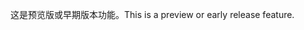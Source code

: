<span data-ttu-id="075cf-101">这是预览版或早期版本功能。</span><span class="sxs-lookup"><span data-stu-id="075cf-101">This is a preview or early release feature.</span></span>